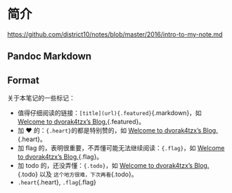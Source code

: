 # 简介

<https://github.com/district10/notes/blob/master/2016/intro-to-my-note.md>

## Pandoc Markdown

## Format

关于本笔记的一些标记：

-   值得仔细阅读的链接：`[title](url){.featured}`{.markdown}，如
    [Welcome to dvorak4tzx’s Blog.](http://tangzx.qiniudn.com){.featured}。
-   加 ♥ 的：`{.heart}`的都是特别赞的，如
    [Welcome to dvorak4tzx’s Blog.](http://tangzx.qiniudn.com){.heart}。
-   加 flag 的，表明很重要，不弄懂可能无法继续阅读：`{.flag}`，如
    [Welcome to dvorak4tzx’s Blog.](http://tangzx.qiniudn.com){.flag}。
-   加 todo 的，还没弄懂：`{.todo}`，如
    [Welcome to dvorak4tzx’s Blog.](http://tangzx.qiniudn.com){.todo} 以及
    `这个地方很难，下次再看`{.todo}。
-   `.heart`{.heart}, `.flag`{.flag}

